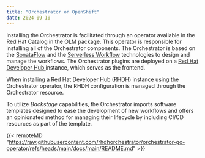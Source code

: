 ```yaml
---
title: "Orchestrator on OpenShift"
date: 2024-09-10
---
```


Installing the Orchestrator is facilitated through an operator available in the Red Hat Catalog in the OLM package. This operator is responsible for installing all of the Orchestrator components.
The Orchestrator is based on the [SonataFlow](https://sonataflow.org/serverlessworkflow/latest/index.html) and the [Serverless Workflow](https://serverlessworkflow.io/) technologies to design and manage the workflows.
The Orchestrator plugins are deployed on a [Red Hat Developer Hub
](https://developers.redhat.com/rhdh/overview) instance, which serves as the frontend.

When installing a Red Hat Developer Hub (RHDH) instance using the Orchestrator operator, the RHDH configuration is managed through the Orchestrator resource.

To utilize *Backstage* capabilities, the Orchestrator imports software templates designed to ease the development of new workflows and offers an opinionated method for managing their lifecycle by including CI/CD resources as part of the template.

{{< remoteMD "https://raw.githubusercontent.com/rhdhorchestrator/orchestrator-go-operator/refs/heads/main/docs/main/README.md" >}}
